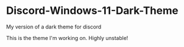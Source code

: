 # Discord-Windows-11-Dark-Theme
My version of a dark theme for discord

This is the theme I'm working on.  Highly unstable!
